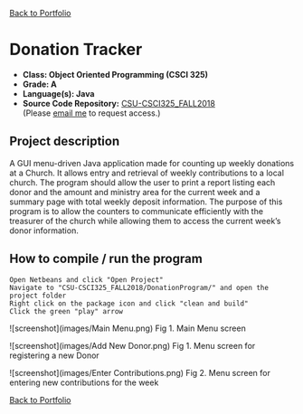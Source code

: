 [Back to Portfolio](./)

Donation Tracker
===============

-   **Class: Object Oriented Programming (CSCI 325)** 
-   **Grade: A**
-   **Language(s): Java**
-   **Source Code Repository:** [CSU-CSCI325_FALL2018](https://github.com/brian2524/CSU-CSCI325_FALL2018)  
    (Please [email me](mailto:BTHinkle@csustudent.net?subject=GitHub%20Access) to request access.)

## Project description

A GUI menu-driven Java application made for counting up weekly donations at a Church. It allows entry and retrieval of weekly contributions to a local church. The program should allow the user to print a report listing each donor and the amount and ministry area for the current week and a summary page with total weekly deposit information. The purpose of this program is to allow the counters to communicate efficiently with the treasurer of the church while allowing them to access the current week’s donor information.

## How to compile / run the program
```
Open Netbeans and click "Open Project"
Navigate to "CSU-CSCI325_FALL2018/DonationProgram/" and open the project folder
Right click on the package icon and click "clean and build"
Click the green "play" arrow
```

![screenshot](images/Main Menu.png)
Fig 1. Main Menu screen

![screenshot](images/Add New Donor.png)
Fig 1. Menu screen for registering a new Donor

![screenshot](images/Enter Contributions.png)
Fig 2. Menu screen for entering new contributions for the week

[Back to Portfolio](./)
